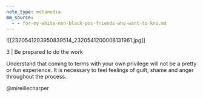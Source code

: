 ```yaml
---
note_type: metamedia
mm_source:
  - - for-my-white-non-black-poc-friends-who-want-to-kno.md
---
```


![[2320541203950839514_2320541200008131961.jpg]]

3 | Be prepared to do the
work

Understand that coming to terms
with your own privilege will not be a
pretty or fun experience. It is
necessary to feel feelings of guilt,
shame and anger throughout the
process.

@mireillecharper

